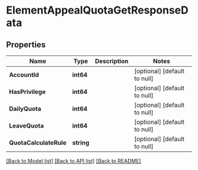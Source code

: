 # ElementAppealQuotaGetResponseData

## Properties
Name | Type | Description | Notes
------------ | ------------- | ------------- | -------------
**AccountId** | **int64** |  | [optional] [default to null]
**HasPrivilege** | **int64** |  | [optional] [default to null]
**DailyQuota** | **int64** |  | [optional] [default to null]
**LeaveQuota** | **int64** |  | [optional] [default to null]
**QuotaCalculateRule** | **string** |  | [optional] [default to null]

[[Back to Model list]](../README.md#documentation-for-models) [[Back to API list]](../README.md#documentation-for-api-endpoints) [[Back to README]](../README.md)


